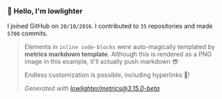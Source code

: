 ### 👋 Hello, I'm lowlighter

I joined GitHub on `20/10/2016`.
I contributed to `35` repositories and made `5708` commits.

> Elements in `inline code-blocks` were auto-magically templated by **metrics markdown template**.
> Although this is rendered as a PNG image in this example, it'll actually push markdown 😎
>
> Endless customization is possible, including hyperlinks 🎉!
>
> *Generated with [lowlighter/metrics@3.15.0-beta](https://github.com/lowlighter/metrics)*
